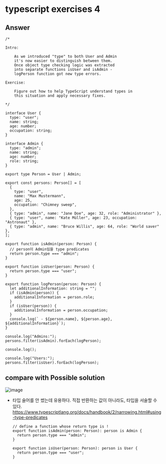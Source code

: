 # typescript exercises 4

## Answer

```tsx
/*

Intro:

    As we introduced "type" to both User and Admin
    it's now easier to distinguish between them.
    Once object type checking logic was extracted
    into separate functions isUser and isAdmin -
    logPerson function got new type errors.

Exercise:

    Figure out how to help TypeScript understand types in
    this situation and apply necessary fixes.

*/

interface User {
  type: "user";
  name: string;
  age: number;
  occupation: string;
}

interface Admin {
  type: "admin";
  name: string;
  age: number;
  role: string;
}

export type Person = User | Admin;

export const persons: Person[] = [
  {
    type: "user",
    name: "Max Mustermann",
    age: 25,
    occupation: "Chimney sweep",
  },
  { type: "admin", name: "Jane Doe", age: 32, role: "Administrator" },
  { type: "user", name: "Kate Müller", age: 23, occupation: "Astronaut" },
  { type: "admin", name: "Bruce Willis", age: 64, role: "World saver" },
];

export function isAdmin(person: Person) {
  // person이 Admin임을 type predicates
  return person.type === "admin";
}

export function isUser(person: Person) {
  return person.type === "user";
}

export function logPerson(person: Person) {
  let additionalInformation: string = "";
  if (isAdmin(person)) {
    additionalInformation = person.role;
  }
  if (isUser(person)) {
    additionalInformation = person.occupation;
  }
  console.log(` - ${person.name}, ${person.age}, ${additionalInformation}`);
}

console.log("Admins:");
persons.filter(isAdmin).forEach(logPerson);

console.log();

console.log("Users:");
persons.filter(isUser).forEach(logPerson);
```

## compare with Possible solution

![image](https://github.com/dusunax/javascript/assets/94776135/48e8805d-b381-4eff-958b-983ff99d72d3)

- 타입 술어를 안 썼는데 유용하다. 직접 반환하는 값이 아니라도, 타입을 서술할 수 있다. https://www.typescriptlang.org/docs/handbook/2/narrowing.html#using-type-predicates

  ```tsx
  // define a function whose return type is !
  export function isAdmin(person: Person): person is Admin {
    return person.type === "admin";
  }

  export function isUser(person: Person): person is User {
    return person.type === "user";
  }
  ```
